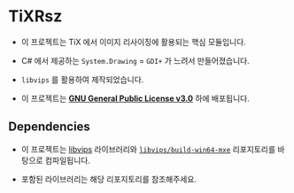 # TiXRsz

- 이 프로젝트는 TiX 에서 이미지 리사이징에 활용되는 핵심 모듈입니다.

- C# 에서 제공하는 `System.Drawing` = `GDI+` 가 느려서 만들어졌습니다.

- `libvips` 를 활용하여 제작되었습니다.

- 이 프로젝트는 [**GNU General Public License v3.0**](LICENSE) 하에 배포됩니다.

## Dependencies

- 이 프로젝트는 [libvips](https://github.com/libvips/libvips) 라이브러리와 [`libvips/build-win64-mxe`](https://github.com/libvips/build-win64-mxe) 리포지토리를 바탕으로 컴파일됩니다.

- 포함된 라이브러리는 해당 리포지토리를 참조해주세요.
